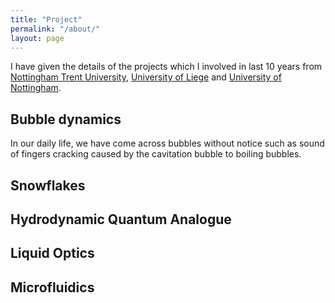 ```yaml
---
title: "Project"
permalink: "/about/"
layout: page
---
```

I have given the details of the projects which I involved in last 10 years from [Nottingham Trent University](https://www.ntu.ac.uk/), [University of Liege](https://www.uliege.be/cms/c_8750816/en/uliege) and [University of Nottingham](https://www.nottingham.ac.uk/physics/people/naresh.sampara).

## Bubble dynamics
In our daily life, we have come across bubbles without notice such as sound of fingers cracking caused by the cavitation bubble to boiling bubbles.  
## Snowflakes

## Hydrodynamic Quantum Analogue

## Liquid Optics

## Microfluidics
